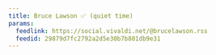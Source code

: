 ```yaml
---
title: Bruce Lawson ✅ (quiet time)
params:
  feedlink: https://social.vivaldi.net/@brucelawson.rss
  feedid: 29879d7fc2792a2d5e30b7b801db9e31
---
```

